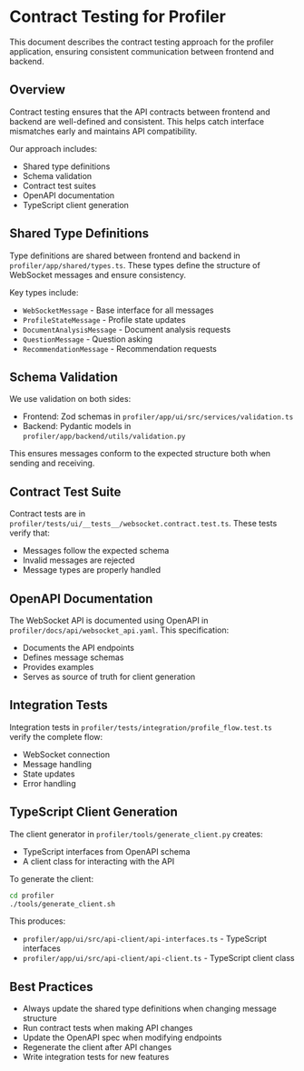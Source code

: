 # Contract Testing for Profiler

This document describes the contract testing approach for the profiler application, ensuring consistent communication between frontend and backend.

## Overview

Contract testing ensures that the API contracts between frontend and backend are well-defined and consistent. This helps catch interface mismatches early and maintains API compatibility.

Our approach includes:
- Shared type definitions
- Schema validation
- Contract test suites
- OpenAPI documentation
- TypeScript client generation

## Shared Type Definitions

Type definitions are shared between frontend and backend in `profiler/app/shared/types.ts`. These types define the structure of WebSocket messages and ensure consistency.

Key types include:
- `WebSocketMessage` - Base interface for all messages
- `ProfileStateMessage` - Profile state updates
- `DocumentAnalysisMessage` - Document analysis requests
- `QuestionMessage` - Question asking
- `RecommendationMessage` - Recommendation requests

## Schema Validation

We use validation on both sides:
- Frontend: Zod schemas in `profiler/app/ui/src/services/validation.ts`
- Backend: Pydantic models in `profiler/app/backend/utils/validation.py`

This ensures messages conform to the expected structure both when sending and receiving.

## Contract Test Suite

Contract tests are in `profiler/tests/ui/__tests__/websocket.contract.test.ts`. These tests verify that:
- Messages follow the expected schema
- Invalid messages are rejected
- Message types are properly handled

## OpenAPI Documentation

The WebSocket API is documented using OpenAPI in `profiler/docs/api/websocket_api.yaml`. This specification:
- Documents the API endpoints
- Defines message schemas
- Provides examples
- Serves as source of truth for client generation

## Integration Tests

Integration tests in `profiler/tests/integration/profile_flow.test.ts` verify the complete flow:
- WebSocket connection
- Message handling
- State updates
- Error handling

## TypeScript Client Generation

The client generator in `profiler/tools/generate_client.py` creates:
- TypeScript interfaces from OpenAPI schema
- A client class for interacting with the API

To generate the client:
```bash
cd profiler
./tools/generate_client.sh
```

This produces:
- `profiler/app/ui/src/api-client/api-interfaces.ts` - TypeScript interfaces
- `profiler/app/ui/src/api-client/api-client.ts` - TypeScript client class

## Best Practices

- Always update the shared type definitions when changing message structure
- Run contract tests when making API changes
- Update the OpenAPI spec when modifying endpoints
- Regenerate the client after API changes
- Write integration tests for new features 